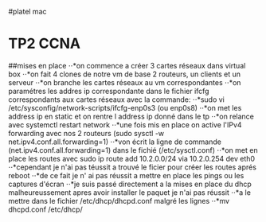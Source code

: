 #platel mac
# TP2  CCNA
##mises en place
⋅⋅*on commence a créer 3 cartes réseaux dans virtual box 
⋅⋅*on fait 4 clones de notre vm de base 2 routeurs, un clients et un serveur
⋅⋅*on branche les cartes réseaux au vm correspondantes
⋅⋅*on paramétres les addres ip correspondante dans le fichier ifcfg correspondants aux cartes réseaux avec la commande:
⋅⋅*sudo vi /etc/sysconfig/network-scripts/ifcfg-enp0s3 (ou enp0s8)
⋅⋅*on met les address ip en static et on rentre l address ip donné dans le tp
⋅⋅*on relance avec systemctl restart network
⋅⋅*une fois mis en place on active l'IPv4 forwarding avec nos 2 routeurs (sudo sysctl -w net.ipv4.conf.all.forwarding=1)
⋅⋅*von écrit la ligne de commande (net.ipv4.conf.all.forwarding=1) dans le fichié (/etc/sysctl.conf)
⋅⋅*on met en place les routes avec sudo ip route add 10.2.0.0/24 via 10.2.0.254 dev eth0 
⋅⋅*cependant je n'ai pas téussit a trouvé le ficier pour créer les routes aprés reboot 
⋅⋅*de ce fait je n' ai pas réussit a mettre en place les pings ou les captures d'écran
⋅⋅*je suis passé directement a la mises en place du dhcp malheureussement apres avoir installer le paquet je n'ai pas réussit 
⋅⋅*a le mettre dans le fichier /etc/dhcp/dhcpd.conf malgré les lignes 
⋅⋅*mv dhcpd.conf /etc/dhcp/

